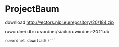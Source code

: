 # ProjectBaum

download http://vectors.nlpl.eu/repository/20/184.zip



ruwordnet db: ruwordnet/static/ruwordnet-2021.db

```pip install ruwordnet
ruwordnet download()```

